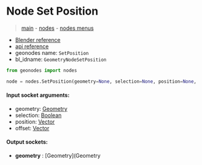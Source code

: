 # Node Set Position

> [main](../structure.md) - [nodes](nodes.md) - [nodes menus](nodes_menus.md)

- [Blender reference](https://docs.blender.org/manual/en/latest/modeling/geometry_nodes/geometry/set_position.html)
- [api reference](https://docs.blender.org/api/current/bpy.types.GeometryNodeSetPosition.html)
- geonodes name: `SetPosition`
- bl_idname: `GeometryNodeSetPosition`

```python
from geonodes import nodes

node = nodes.SetPosition(geometry=None, selection=None, position=None, offset=None)
```

#### Input socket arguments:

- geometry: [Geometry](Geometry.md)
- selection: [Boolean](Boolean.md)
- position: [Vector](Vector.md)
- offset: [Vector](Vector.md)

#### Output sockets:

- **geometry** : [Geometry](Geometry

